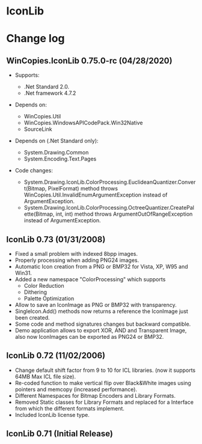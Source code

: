 IconLib
=======

Change log
==========

WinCopies.IconLib 0.75.0-rc (04/28/2020)
----------------------------------------

- Supports:
    - .Net Standard 2.0.
    - .Net framework 4.7.2

- Depends on:
    - WinCopies.Util
    - WinCopies.WindowsAPICodePack.Win32Native
    - SourceLink

- Depends on (.Net Standard only):
    - System.Drawing.Common
    - System.Encoding.Text.Pages

- Code changes:
    - System.Drawing.IconLib.ColorProcessing.EuclideanQuantizer.Convert(Bitmap, PixelFormat) method throws WinCopies.Util.InvalidEnumArgumentException instead of ArgumentException.
    - System.Drawing.IconLib.ColorProcessing.OctreeQuantizer.CreatePalette(Bitmap, int, int) method throws ArgumentOutOfRangeException instead of ArgumentException.

IconLib 0.73 (01/31/2008)
-------------------------

- Fixed a small problem with indexed 8bpp images.
- Properly processing when adding PNG24 images.
- Automatic Icon creation from a PNG or BMP32 for Vista, XP, W95 and Win31.
- Added a new namespace "ColorProcessing" which supports
  - Color Reduction
  - Dithering
  - Palette Optimization 
- Allow to save an IconImage as PNG or BMP32 with transparency.
- SingleIcon.Add() methods now returns a reference the IconImage just been created.
- Some code and method signatures changes but backward compatible.
- Demo application allows to export XOR, AND and Transparent Image, also now IconImages can be exported as PNG24 or BMP32. 

IconLib 0.72 (11/02/2006)
-------------------------

- Change default shift factor from 9 to 10 for ICL libraries. (now it supports 64MB Max ICL file size).
- Re-coded function to make vertical flip over Black&White images using pointers and memcopy (increased performance).
- Different Namespaces for Bitmap Encoders and Library Formats.
- Removed Static classes for Library Formats and replaced for a Interface from which the different formats implement.
- Included IconLib license type.

IconLib 0.71 (Initial Release)
------------------------------

